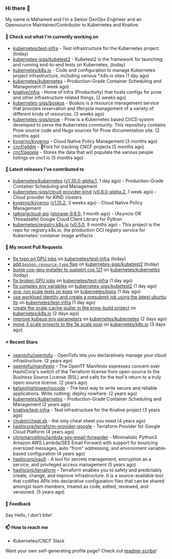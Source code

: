### Hi there 👋

My name is Mahamed and I'm a Senior DevOps Engineer and an Opensource Maintainer/Contributor to Kubernetes and Knative.

#### 👷 Check out what I'm currently working on

- [kubernetes/test-infra](https://github.com/kubernetes/test-infra) - Test infrastructure for the Kubernetes project. (today)
- [kubernetes-sigs/kubetest2](https://github.com/kubernetes-sigs/kubetest2) - Kubetest2 is the framework for launching and running end-to-end tests on Kubernetes. (today)
- [kubernetes/k8s.io](https://github.com/kubernetes/k8s.io) - Code and configuration to manage Kubernetes project infrastructure, including various *.k8s.io sites (1 day ago)
- [kubernetes/kubernetes](https://github.com/kubernetes/kubernetes) - Production-Grade Container Scheduling and Management (1 week ago)
- [knative/infra](https://github.com/knative/infra) - Home of Infra (Productivity) that hosts configs for prow and other infrastructure related things. (2 weeks ago)
- [kubernetes-sigs/boskos](https://github.com/kubernetes-sigs/boskos) - Boskos is a resource management service that provides reservation and lifecycle management of a variety of different kinds of resources. (3 weeks ago)
- [kubernetes-sigs/prow](https://github.com/kubernetes-sigs/prow) - Prow is a Kubernetes based CI/CD system developed to serve the Kubernetes community. This repository contains Prow source code and Hugo sources for Prow documentation site.  (2 months ago)
- [kyverno/kyverno](https://github.com/kyverno/kyverno) - Cloud Native Policy Management (3 months ago)
- [cncf/gitdm](https://github.com/cncf/gitdm) - 📜Fork for tracking CNCF projects (5 months ago)
- [cncf/people](https://github.com/cncf/people) - Stores the data that will populate the various people listings on cncf.io (5 months ago)

#### 🔭 Latest releases I've contributed to

- [kubernetes/kubernetes](https://github.com/kubernetes/kubernetes) ([v1.35.0-alpha.1](https://github.com/kubernetes/kubernetes/releases/tag/v1.35.0-alpha.1), 1 day ago) - Production-Grade Container Scheduling and Management
- [kubernetes-sigs/cloud-provider-kind](https://github.com/kubernetes-sigs/cloud-provider-kind) ([v0.8.0-alpha.2](https://github.com/kubernetes-sigs/cloud-provider-kind/releases/tag/v0.8.0-alpha.2), 1 week ago) - Cloud provider for KIND clusters
- [kyverno/kyverno](https://github.com/kyverno/kyverno) ([v1.15.2](https://github.com/kyverno/kyverno/releases/tag/v1.15.2), 3 weeks ago) - Cloud Native Policy Management
- [talkiq/gcloud-aio](https://github.com/talkiq/gcloud-aio) ([storage-9.6.0](https://github.com/talkiq/gcloud-aio/releases/tag/storage-9.6.0), 1 month ago) - (Asyncio OR Threadsafe) Google Cloud Client Library for Python
- [kubernetes/registry.k8s.io](https://github.com/kubernetes/registry.k8s.io) ([v0.5.0](https://github.com/kubernetes/registry.k8s.io/releases/tag/v0.5.0), 8 months ago) - This project is the repo for registry.k8s.io, the production OCI registry service for Kubernetes&#39; container image artifacts

#### 🔨 My recent Pull Requests

- [fix typo on GPU jobs](https://github.com/kubernetes/test-infra/pull/35667) on [kubernetes/test-infra](https://github.com/kubernetes/test-infra) (today)
- [add `boskos-resource-type` flag](https://github.com/kubernetes-sigs/kubetest2/pull/302) on [kubernetes-sigs/kubetest2](https://github.com/kubernetes-sigs/kubetest2) (today)
- [bump cos-gpu-installer to support cos 121](https://github.com/kubernetes/kubernetes/pull/134495) on [kubernetes/kubernetes](https://github.com/kubernetes/kubernetes) (today)
- [fix broken GPU jobs](https://github.com/kubernetes/test-infra/pull/35661) on [kubernetes/test-infra](https://github.com/kubernetes/test-infra) (1 day ago)
- [fix complex env variables](https://github.com/kubernetes-sigs/kubetest2/pull/301) on [kubernetes-sigs/kubetest2](https://github.com/kubernetes-sigs/kubetest2) (1 day ago)
- [gce: run scale tests on kops](https://github.com/kubernetes/kops/pull/17651) on [kubernetes/kops](https://github.com/kubernetes/kops) (1 day ago)
- [use workload identity and create a presubmit job using the latest ubuntu lts](https://github.com/kubernetes/test-infra/pull/35658) on [kubernetes/test-infra](https://github.com/kubernetes/test-infra) (1 day ago)
- [create the scale-cache-puller in the prow-build project](https://github.com/kubernetes/k8s.io/pull/8612) on [kubernetes/k8s.io](https://github.com/kubernetes/k8s.io) (2 days ago)
- [improve kubeup env parameters](https://github.com/kubernetes/kubernetes/pull/134461) on [kubernetes/kubernetes](https://github.com/kubernetes/kubernetes) (2 days ago)
- [move 3 scale projects to the 5k scale pool](https://github.com/kubernetes/k8s.io/pull/8602) on [kubernetes/k8s.io](https://github.com/kubernetes/k8s.io) (3 days ago)

#### ⭐ Recent Stars

- [opentofu/opentofu](https://github.com/opentofu/opentofu) - OpenTofu lets you declaratively manage your cloud infrastructure. (2 years ago)
- [opentofu/manifesto](https://github.com/opentofu/manifesto) - The OpenTF Manifesto expresses concern over HashiCorp&#39;s switch of the Terraform license from open-source to the Business Source License (BSL) and calls for the tool&#39;s return to a truly open-source license. (2 years ago)
- [kelseyhightower/nocode](https://github.com/kelseyhightower/nocode) - The best way to write secure and reliable applications. Write nothing; deploy nowhere. (2 years ago)
- [kubernetes/kubernetes](https://github.com/kubernetes/kubernetes) - Production-Grade Container Scheduling and Management (2 years ago)
- [knative/test-infra](https://github.com/knative/test-infra) - Test infrastructure for the Knative project (3 years ago)
- [chubin/cheat.sh](https://github.com/chubin/cheat.sh) - the only cheat sheet you need (4 years ago)
- [hashicorp/terraform-provider-google](https://github.com/hashicorp/terraform-provider-google) - Terraform Provider for Google Cloud Platform (4 years ago)
- [chrismarcellino/lambda-ses-email-forwarder](https://github.com/chrismarcellino/lambda-ses-email-forwarder) - Minimalistic Python3 Amazon AWS Lambda/SES Email Forward with support for bouncing oversized messages, auto &#34;from&#34; addressing, and environment variable-based configuration (4 years ago)
- [hashicorp/vault](https://github.com/hashicorp/vault) - A tool for secrets management, encryption as a service, and privileged access management (5 years ago)
- [hashicorp/terraform](https://github.com/hashicorp/terraform) - Terraform enables you to safely and predictably create, change, and improve infrastructure. It is a source-available tool that codifies APIs into declarative configuration files that can be shared amongst team members, treated as code, edited, reviewed, and versioned. (5 years ago)

#### 💬 Feedback

Say Hello, I don't bite!

#### 📫 How to reach me

- Kubernetes/CNCF Slack

Want your own self-generating profile page? Check out [readme-scribe](https://github.com/muesli/readme-scribe)!


